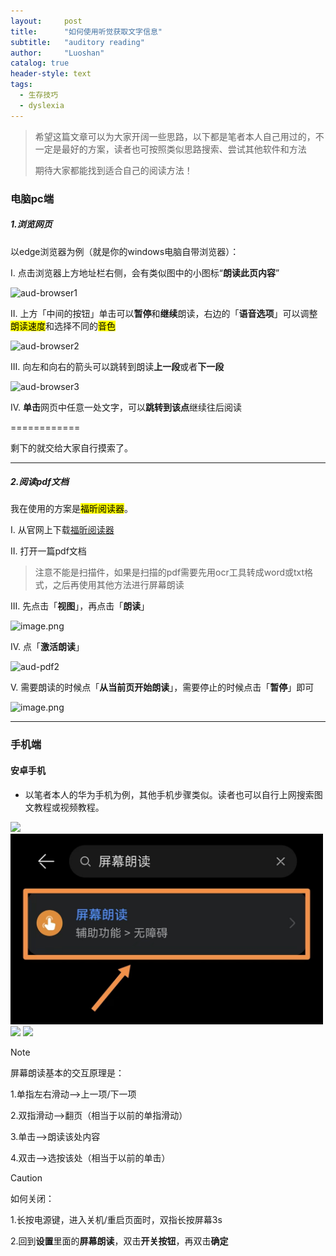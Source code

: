 ```yaml
---
layout:     post
title:      "如何使用听觉获取文字信息"
subtitle:   "auditory reading"
author:     "Luoshan"
catalog: true
header-style: text
tags:
  - 生存技巧
  - dyslexia
---
```


> 希望这篇文章可以为大家开阔一些思路，以下都是笔者本人自己用过的，不一定是最好的方案，读者也可按照类似思路搜索、尝试其他软件和方法
> 
> 期待大家都能找到适合自己的阅读方法！

### 电脑pc端

##### 1.浏览网页

以edge浏览器为例（就是你的windows电脑自带浏览器）：

I. 点击浏览器上方地址栏右侧，会有类似图中的小图标“**朗读此页内容**”

![aud-browser1](https://cdn.jsdelivr.net/gh/xunluoshan/xunluoshan.github.io@master/img/attachment/aud-browser.png)

II. 上方「中间的按钮」单击可以**暂停**和**继续**朗读，右边的「**语音选项**」可以调整<mark>朗读速度</mark>和选择不同的<mark>音色</mark>

![aud-browser2](https://cdn.jsdelivr.net/gh/xunluoshan/xunluoshan.github.io@master/img/attachment/aud-browser2.png)

III. 向左和向右的箭头可以跳转到朗读**上一段**或者**下一段**

![aud-browser3](https://cdn.jsdelivr.net/gh/xunluoshan/xunluoshan.github.io@master/img/attachment/aud-browser3.png)

IV. **单击**网页中任意一处文字，可以**跳转到该点**继续往后阅读

============

剩下的就交给大家自行摸索了。

-----------------------------------------
##### 2.阅读pdf文档

我在使用的方案是<mark>福昕阅读器</mark>。

I. 从官网上下载[福昕阅读器](https://www.foxitsoftware.cn/pdf-reader/)

II. 打开一篇pdf文档

> 注意不能是扫描件，如果是扫描的pdf需要先用ocr工具转成word或txt格式，之后再使用其他方法进行屏幕朗读

III. 先点击「**视图**」，再点击「**朗读**」

![image.png](https://cdn.jsdelivr.net/gh/xunluoshan/xunluoshan.github.io@master/img/attachment/aud-pdf.png)

IV. 点「**激活朗读**」

![aud-pdf2](https://cdn.jsdelivr.net/gh/xunluoshan/xunluoshan.github.io@master/img/attachment/aud-pdf2.png)

V. 需要朗读的时候点「**从当前页开始朗读**」，需要停止的时候点击「**暂停**」即可

![image.png](https://cdn.jsdelivr.net/gh/xunluoshan/xunluoshan.github.io@master/img/attachment/aud-pdf3.png)



-----------------------------
### 手机端

#### 安卓手机

- 以笔者本人的华为手机为例，其他手机步骤类似。读者也可以自行上网搜索图文教程或视频教程。

<img src="https://cdn.jsdelivr.net/gh/xunluoshan/xunluoshan.github.io@master/img/attachment/aud-phone1.jpg" width="500px">


<img src="https://github.com/xunluoshan/xunluoshan.github.io/raw/master/img/attachment/aud-phone2.jpg" width="500px">


<img src="https://cdn.jsdelivr.net/gh/xunluoshan/xunluoshan.github.io@master/img/attachment/aud-phone3.jpg" width="500px">


<img src="https://cdn.jsdelivr.net/gh/xunluoshan/xunluoshan.github.io@master/img/attachment/aud-phone4.jpg" width="500px">

>[!NOTE]
>
>屏幕朗读基本的交互原理是：
>
>1.单指左右滑动——>上一项/下一项
>
>2.双指滑动——>翻页（相当于以前的单指滑动）
>
>3.单击——>朗读该处内容
>
>4.双击——>选按该处（相当于以前的单击）

>[!CAUTION]
>
>如何关闭：
>
>1.长按电源键，进入关机/重启页面时，双指长按屏幕3s
>
>2.回到**设置**里面的**屏幕朗读**，双击**开关按钮**，再双击**确定**





